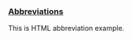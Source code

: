 
### [Abbreviations](https://github.com/markdown-it/markdown-it-abbr)

This is HTML abbreviation example.
